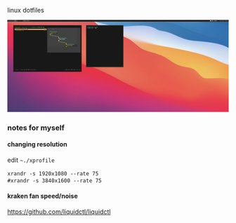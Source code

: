 linux dotfiles

![GitHub Logo](/screenshot.png)


### notes for myself

#### changing resolution

edit `~./xprofile`

```
xrandr -s 1920x1080 --rate 75
#xrandr -s 3840x1600 --rate 75
```

#### kraken fan speed/noise

https://github.com/liquidctl/liquidctl
